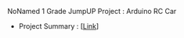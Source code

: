 NoNamed 1 Grade JumpUP Project : Arduino RC Car
* Project Summary : [[Link](Project_Summary_20170918.md)]
